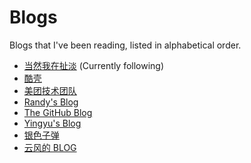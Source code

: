 # Blogs

Blogs that I've been reading, listed in alphabetical order.

- [当然我在扯淡](http://www.yinwang.org/) (Currently following)
- [酷壳](https://coolshell.cn/)
- [美团技术团队](https://tech.meituan.com/)
- [Randy's Blog](https://lutaonan.com/)
- [The GitHub Blog](https://github.blog/)
- [Yingyu's Blog](https://wingu.se/)
- [银色子弹](https://silverrainz.me/)
- [云风的 BLOG](https://codingnow.com/)
